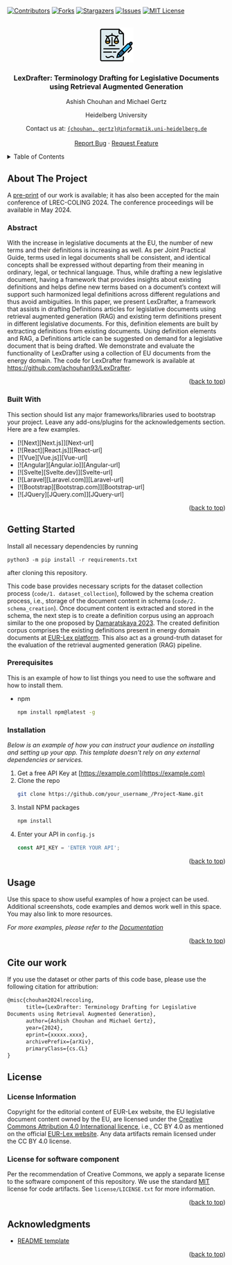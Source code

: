 <a name="readme-top"></a>
[![Contributors][contributors-shield]][contributors-url]
[![Forks][forks-shield]][forks-url]
[![Stargazers][stars-shield]][stars-url]
[![Issues][issues-shield]][issues-url]
[![MIT License][license-shield]][license-url]

<!-- PROJECT LOGO -->
<br />
<div align="center">
  <a href="https://github.com/achouhan93/LexDrafter">
    <img src="images/legal-document.png" alt="Logo" width="80" height="80">
  </a>

  <h3 align="center">LexDrafter: Terminology Drafting for Legislative Documents using Retrieval Augmented Generation</h3>

  <p align="center">
   Ashish Chouhan and Michael Gertz 
   
   Heidelberg University
   
   Contact us at: [`{chouhan, gertz}@informatik.uni-heidelberg.de`](mailto:chouhan@informatik.uni-heidelberg.de)
    <br />
    <br />
    <a href="https://github.com/achouhan93/LexDrafter/issues">Report Bug</a>
    ·
    <a href="https://github.com/achouhan93/LexDrafter/issues">Request Feature</a>
  </p>
</div>



<!-- TABLE OF CONTENTS -->
<details>
  <summary>Table of Contents</summary>
  <ol>
    <li>
      <a href="#about-the-project">About The Project</a>
    </li>
    <li>
      <a href="#getting-started">Getting Started</a>
      <ul>
        <li><a href="#prerequisites">Prerequisites</a></li>
        <li><a href="#installation">Installation</a></li>
      </ul>
    </li>
    <li><a href="#usage">Usage</a></li>
    <li><a href="#license">License</a></li>
    <li><a href="#contact">Contact</a></li>
    <li><a href="#acknowledgments">Acknowledgments</a></li>
  </ol>
</details>



<!-- ABOUT THE PROJECT -->
## About The Project
A [pre-print](https://arxiv.org/abs/xxxxx) of our work is available; it has also been accepted for the main conference of LREC-COLING 2024. The conference proceedings will be available in May 2024.

### Abstract
With the increase in legislative documents at the EU, the number of new terms and their definitions is increasing as well. As per Joint Practical Guide, terms used in legal documents shall be consistent, and identical concepts
shall be expressed without departing from their meaning in ordinary, legal, or technical language. Thus, while drafting a new legislative document, having a framework that provides insights about existing definitions and
helps define new terms based on a document’s context will support such harmonized legal definitions across different regulations and thus avoid ambiguities. In this paper, we present LexDrafter, a framework that assists in drafting Definitions articles for legislative documents using retrieval augmented generation (RAG) and existing term definitions present in different legislative documents. For this, definition elements are built by extracting definitions from existing documents. Using definition elements and RAG, a Definitions article can be suggested on demand for a legislative document that is being drafted. We demonstrate and evaluate the functionality of LexDrafter using a collection of EU documents from the energy domain. The code for LexDrafter framework is available at https://github.com/achouhan93/LexDrafter.
<p align="right">(<a href="#readme-top">back to top</a>)</p>



### Built With

This section should list any major frameworks/libraries used to bootstrap your project. Leave any add-ons/plugins for the acknowledgements section. Here are a few examples.

* [![Next][Next.js]][Next-url]
* [![React][React.js]][React-url]
* [![Vue][Vue.js]][Vue-url]
* [![Angular][Angular.io]][Angular-url]
* [![Svelte][Svelte.dev]][Svelte-url]
* [![Laravel][Laravel.com]][Laravel-url]
* [![Bootstrap][Bootstrap.com]][Bootstrap-url]
* [![JQuery][JQuery.com]][JQuery-url]

<p align="right">(<a href="#readme-top">back to top</a>)</p>



<!-- GETTING STARTED -->
## Getting Started

Install all necessary dependencies by running

```
python3 -m pip install -r requirements.txt
```
after cloning this repository.

This code base provides necessary scripts for the dataset collection process (`code/1. dataset_collection`), followed by the schema creation process, i.e., storage of the document content in schema (`code/2. schema_creation`). Once document content is extracted and stored in the schema, the next step is to create a definition corpus using an approach similar to the one proposed by [Damaratskaya 2023](https://mediatum.ub.tum.de/1656157?query=Anastasiya&show_id=1715461). The created definition corpus comprises the existing definitions present in energy domain documents at [EUR-Lex platform](https://eur-lex.europa.eu/search.html?name=browse-by%3Alegislation-in-force&type=named&displayProfile=allRelAllConsDocProfile&qid=1710260444909&CC_1_CODED=12). This also act as a ground-truth dataset for the evaluation of the retrieval augmented generation (RAG) pipeline.

### Prerequisites

This is an example of how to list things you need to use the software and how to install them.
* npm
  ```sh
  npm install npm@latest -g
  ```

### Installation

_Below is an example of how you can instruct your audience on installing and setting up your app. This template doesn't rely on any external dependencies or services._

1. Get a free API Key at [https://example.com](https://example.com)
2. Clone the repo
   ```sh
   git clone https://github.com/your_username_/Project-Name.git
   ```
3. Install NPM packages
   ```sh
   npm install
   ```
4. Enter your API in `config.js`
   ```js
   const API_KEY = 'ENTER YOUR API';
   ```

<p align="right">(<a href="#readme-top">back to top</a>)</p>



<!-- USAGE EXAMPLES -->
## Usage

Use this space to show useful examples of how a project can be used. Additional screenshots, code examples and demos work well in this space. You may also link to more resources.

_For more examples, please refer to the [Documentation](https://example.com)_

<p align="right">(<a href="#readme-top">back to top</a>)</p>

<!-- CITATION -->
## Cite our work
If you use the dataset or other parts of this code base, please use the following citation for attribution:

```
@misc{chouhan2024lreccoling,
      title={LexDrafter: Terminology Drafting for Legislative Documents using Retrieval Augmented Generation}, 
      author={Ashish Chouhan and Michael Gertz},
      year={2024},
      eprint={xxxxx.xxxx},
      archivePrefix={arXiv},
      primaryClass={cs.CL}
}
```

<!-- LICENSE -->
## License

### License Information
Copyright for the editorial content of EUR-Lex website, the EU legislative document content owned by the EU, are licensed under the [Creative Commons Attribution 4.0 International licence](https://creativecommons.org/licenses/by/4.0/), i.e., CC BY 4.0 as mentioned on the official [EUR-Lex website](https://eur-lex.europa.eu/content/legal-notice/legal-notice.html#2.%20droits).  Any data artifacts remain licensed under the CC BY 4.0 license.

### License for software component
Per the recommendation of Creative Commons, we apply a separate license to the software component of this repository. We use the standard [MIT](https://choosealicense.com/licenses/mit/) license for code artifacts.
See `license/LICENSE.txt` for more information.

<p align="right">(<a href="#readme-top">back to top</a>)</p>

<!-- ACKNOWLEDGMENTS -->
## Acknowledgments

* [README template](https://github.com/othneildrew/Best-README-Template)

<p align="right">(<a href="#readme-top">back to top</a>)</p>

<!-- MARKDOWN LINKS & IMAGES -->
<!-- https://www.markdownguide.org/basic-syntax/#reference-style-links -->
[contributors-shield]: https://img.shields.io/github/contributors/achouhan93/LexDrafter.svg?style=for-the-badge
[contributors-url]: https://github.com/achouhan93/LexDrafter/graphs/contributors
[forks-shield]: https://img.shields.io/github/forks/achouhan93/LexDrafter.svg?style=for-the-badge
[forks-url]: https://github.com/achouhan93/LexDrafter/network/members
[stars-shield]: https://img.shields.io/github/stars/achouhan93/LexDrafter.svg?style=for-the-badge
[stars-url]: https://github.com/achouhan93/LexDrafter/stargazers
[issues-shield]: https://img.shields.io/github/issues/achouhan93/LexDrafter.svg?style=for-the-badge
[issues-url]: https://github.com/achouhan93/LexDrafter/issues
[license-shield]: https://img.shields.io/github/license/achouhan93/LexDrafter.svg?style=for-the-badge
[license-url]: https://github.com/achouhan93/LexDrafter/blob/master/LICENSE.txt
